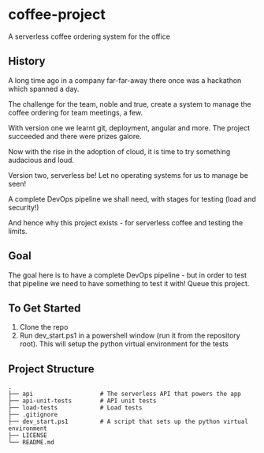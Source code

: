 # coffee-project
A serverless coffee ordering system for the office

## History
A long time ago in a company far-far-away there once was a hackathon which spanned a day.

The challenge for the team, noble and true, create a system to manage the coffee ordering for team meetings, a few.

With version one we learnt git, deployment, angular and more. The project succeeded and there were prizes galore.

Now with the rise in the adoption of cloud, it is time to try something audacious and loud.

Version two, serverless be! Let no operating systems for us to manage be seen!

A complete DevOps pipeline we shall need, with stages for testing (load and security!)

And hence why this project exists - for serverless coffee and testing the limits.

## Goal
The goal here is to have a complete DevOps pipeline - but in order to test that pipeline we need to have something to test it with!
Queue this project.

## To Get Started
1. Clone the repo
2. Run dev_start.ps1 in a powershell window (run it from the repository root). This will setup the python virtual environment for the tests

## Project Structure
    .
    ├── api                   # The serverless API that powers the app
    ├── api-unit-tests        # API unit tests
    ├── load-tests            # Load tests
    ├── .gitignore            
    ├── dev_start.ps1         # A script that sets up the python virtual environment
    ├── LICENSE
    └── README.md